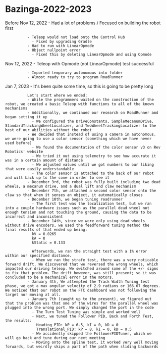 # Bazinga-2022-2023

Before Nov 12, 2022  - Had a lot of problems / Focused on building the robot first

              - Teleop would not load onto the Control Hub
                - Fixed by upgrading Gradle
              - Had to run with LinearOpmode
              - Object nullpoint error
                - Fixed this by deleting LinearOpmode and using Opmode
                
Nov 12, 2022  - Teleop with Opmode (not LinearOpmode) test successful

              - Imported temporary autonomous into folder
              - Almost ready to try to program RoadRunner

Jan 7, 2023   - It's been quite some time, so this is going to be pretty long

              Let's start where we ended:
              - While the programmers waited on the construction of the robot, we created a basic Teleop with functions to all of the known mechanisms 
              - Additionally, we continued our research on RoadRunner and began setting it up
                - We configured the DriveConstants, SampleMecanumDrive, StandardTrackingWheelLocalizer, and TwoWheelTrackingLocalizer to the best of our abilities without the robot
              - We decided that instead of using a camera in autonomous, we were going to use a color sensor (something which we have never used before)
                - We found the documentation of the color sensor v3 on Rev Robotics' website
                - We tried it out using telemetry to see how accurate it was in a certain amount of distance
                - We adjusted values until we got numbers to our liking that were easily understandable
                - The color sensor is attached to the back of our robot and will back up to the cone in order to see it
              - December 3rd, the robot was fully built including two dead wheels, a mecanum drive, and a dual lift and claw mechanism
              - December 7th, we attached a second color sensor onto the claw so that when it senses an object, it automatically closes
              - December 10th, we began tuning roadrunner
                - The first test was the localization test, but we ran into a couple hardware issues such as the parallel dead wheel not enough tension and not touching the ground, causing the data to be incorrect and inconsistent
              - December 14th, since we were only using dead wheels without drive encoders, we used the feedforward tuning method the final results of that ended up being: 
                kV = 0.0265 
                kA = 0
                kStatic = 0.133
                
                Afterwords, we ran the straight test with a 1% error within our specified distance.
                - When we ran the strafe test, there was a very noticable forward drift. We discovered that we reversed the wrong wheels, which impacted our driving teleop. We switched around some of the +/- signs to fix that problem. The drift however, was still present; so it was concluded to be a mechanical error in the motors.
              - January 4th, We attempted the Track Width Tuning test phase, we got a max angular velocity of 2.9 radians or 166.67 degrees. We noticed that our robot on the FTC dashboard was not following the target nor moving at all. 
              - January 7th (caught up to the present), we figured out that the problem was that one of the wires for the parallel wheel was plugged into the wrong port. We simply changed the port in the code
                - The Turn Test Tuning was simple and worked well
                - Next, we tuned the Follower PID, Back and Forth Test, the results:
                  Heading_PID: kP = 6.5, kI = 0, kD = 0
                  Translational_PID: kP = 8, kI = 0, kD = 0.5
                - We accidently skipped the FollowerPIDTuner, which we will go back and tune during our next meeting
                - Moving onto the spline test, it worked very well moving forwards, but weirdly skips a part of the path when sliding backwards
